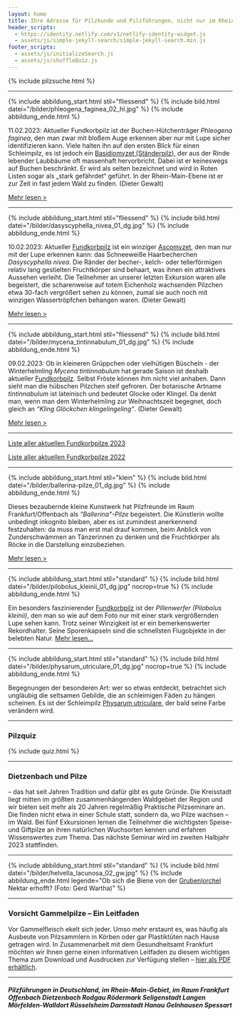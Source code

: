 ```yaml
---
layout: home
title: Ihre Adresse für Pilzkunde und Pilzführungen, nicht nur im Rhein-Main-Gebiet
header_scripts:
  - https://identity.netlify.com/v1/netlify-identity-widget.js
  - assets/js/simple-jekyll-search/simple-jekyll-search.min.js
footer_scripts:
  - assets/js/initializeSearch.js
  - assets/js/shuffleQuiz.js
---
```

{% include pilzsuche.html %}

- - -

{% include abbildung_start.html stil="fliessend" %}
{% include bild.html datei="/bilder/phleogena_faginea_02_hl.jpg" %}
{% include abbildung_ende.html %}

11.02.2023: Aktueller Fundkorbpilz ist der Buchen-Hütchenträger *Phleogena faginea*, den man zwar mit bloßem Auge erkennen aber nur mit Lupe sicher identifizieren kann. Viele halten ihn auf den ersten Blick für einen Schleimpilz, es ist jedoch ein [Basidiomyzet (Ständerpilz)](Basidiomyzeten "Glossar"), der aus der Rinde lebender Laubbäume oft massenhaft hervorbricht. Dabei ist er keineswegs auf Buchen beschränkt. Er wird als selten bezeichnet und wird in Roten Listen sogar als „stark gefährdet“ geführt. In der Rhein-Main-Ebene ist er zur Zeit in fast jedem Wald zu finden. (Dieter Gewalt)

[Mehr lesen >](/pilze/phleogena-faginea-buchen-hütchenträger)

<div style="clear:  both"></div>

- - -

{% include abbildung_start.html stil="fliessend" %}
{% include bild.html datei="/bilder/dasyscyphella_nivea_01_dg.jpg" %}
{% include abbildung_ende.html %}

10.02.2023: Aktueller [Fundkorbpilz](AA "Glossar-") ist ein winziger [Ascomyzet](Ascomyzet "Glossar"), den man nur mit der Lupe erkennen kann: das Schneeweiße Haarbecherchen *Dasyscyphella nivea*. Die Ränder der becher-, kelch- oder tellerförmigen relativ lang gestielten Fruchtkörper sind behaart, was ihnen ein attraktives Aussehen verleiht. Die Teilnehmer an unserer letzten Exkursion waren alle begeistert, die scharenweise auf totem Eichenholz wachsenden Pilzchen etwa 30-fach vergrößert sehen zu können, zumal sie auch noch mit winzigen Wassertröpfchen behangen waren. (Dieter Gewalt)

[Mehr lesen >](/pilze/dasyscyphella-nivea-schneeweißes-haarbecherchen)

<div style="clear:  both"></div>

- - -

{% include abbildung_start.html stil="fliessend" %}
{% include bild.html datei="/bilder/mycena_tintinnabulum_01_dg.jpg" %}
{% include abbildung_ende.html %}

09.02.2023: Ob in kleineren Grüppchen oder vielhütigen Büscheln -  der Winterhelmling *Mycena tintinnabulum* hat gerade Saison ist deshalb aktueller [Fundkorbpilz](AA "Glossar-"). Selbst Fröste können ihm nicht viel anhaben. Dann sieht man die hübschen Pilzchen steif gefroren. Der botanische Artname *tintinnabulum* ist lateinisch und bedeutet Glocke oder Klingel. Da denkt man, wenn man dem Winterhelmling zur Weihnachtszeit begegnet, doch gleich an *“Kling Glöckchen klingelingeling”*. (Dieter Gewalt)

[Mehr lesen >](/pilze/mycena-tintinnabulum-winterhelmling)

<div style="clear:  both"></div>

- - -

[Liste aller aktuellen Fundkorbpilze 2023](/artikel/liste-aller-aktuellen-fundkorbpilze-2023.html)

[Liste aller aktuellen Fundkorbpilze 2022](/artikel/liste-aller-aktuellen-fundkorbpilze-2022.html)

- - -

{% include abbildung_start.html stil="klein" %}
{% include bild.html datei="/bilder/ballerina-pilze_01_dg.jpg" %}
{% include abbildung_ende.html %}

Dieses bezaubernde kleine Kunstwerk hat Pilzfreunde im Raum Frankfurt/Offenbach als *"Ballerina"-Pilze* begeistert. Die Künstlerin wollte unbedingt inkognito bleiben, aber es ist zumindest anerkennend festzuhalten: da muss man erst mal drauf kommen, beim Anblick von Zunderschwämmen an Tänzerinnen zu denken und die Fruchtkörper als Röcke in die Darstellung einzubeziehen.

[Mehr lesen >](/termine)

- - -

{% include abbildung_start.html stil="standard" %}
{% include bild.html datei="/bilder/pilobolus_kleinii_01_dg.jpg" nocrop=true %}
{% include abbildung_ende.html %}

Ein besonders faszinierender [Fundkorbpilz](AA "Glossar-") ist der *Pillenwerfer (Pilobolus kleinii)*, den man so wie auf dem Foto nur mit einer stark vergrößernden Lupe sehen kann. Trotz seiner Winzigkeit ist er ein bemerkenswerter Rekordhalter. Seine Sporenkapseln sind die schnellsten Flugobjekte in der belebten Natur. [Mehr lesen...](/pilze/pilobolus-kleinii-pillenwerfer)

- - -

{% include abbildung_start.html stil="standard" %}
{% include bild.html datei="/bilder/physarum_utriculare_01_dg.jpg" nocrop=true %}
{% include abbildung_ende.html %}

Begegnungen der besonderen Art: wer so etwas entdeckt, betrachtet sich ungläubig die seltsamen Gebilde, die an schleimigen Fäden zu hängen scheinen. Es ist der Schleimpilz [Physarum utriculare](/pilze/physarum-utriculare-fadenfruchtschleimpilz), der bald seine Farbe verändern wird.

- - -

### Pilzquiz

{% include quiz.html %}

- - -

### Dietzenbach und Pilze

– das hat seit Jahren Tradition und dafür gibt es gute Gründe. Die Kreisstadt liegt mitten im größten zusammenhängenden Waldgebiet der Region und wir bieten seit mehr als 20 Jahren regelmäßig Praktische Pilzseminare an. Die finden nicht etwa in einer Schule statt, sondern da, wo Pilze wachsen – im Wald. Bei fünf Exkursionen lernen die Teilnehmer die wichtigsten Speise- und Giftpilze an ihren natürlichen Wuchsorten kennen und erfahren Wissenswertes zum Thema. Das nächste Seminar wird im zweiten Halbjahr 2023 stattfinden.

- - -

{% include abbildung_start.html stil="standard" %}
{% include bild.html datei="/bilder/helvella_lacunosa_02_gw.jpg" %}
{% include abbildung_ende.html legende="Ob sich die Biene von der <a href='/pilze/helvella-lacunosa-grubenlorchel'>Grubenlorchel</a> Nektar erhofft?  (Foto: Gerd Wartha)" %}

- - -

### Vorsicht Gammelpilze – Ein Leitfaden

Vor Gammelfleisch ekelt sich jeder. Umso mehr erstaunt es, was häufig als Ausbeute von Pilzsammlern in Körben oder gar Plastiktüten nach Hause getragen wird. In Zusammenarbeit mit dem Gesundheitsamt Frankfurt möchten wir Ihnen gerne einen informativen Leitfaden zu diesem wichtigen Thema zum Download und Ausdrucken zur Verfügung stellen – [hier als PDF erhältlich](/assets/docs/Fundkorb.de-Gammelpilze.pdf).

- - -

##### Pilzführungen in Deutschland, im Rhein-Main-Gebiet, im Raum Frankfurt Offenbach Dietzenbach Rodgau Rödermark Seligenstadt Langen Mörfelden-Walldort Rüsselsheim Darmstadt Hanau Gelnhausen Spessart